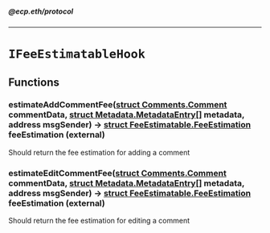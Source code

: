 ##### @ecp.eth/protocol

----

# `IFeeEstimatableHook`











## Functions

### estimateAddCommentFee([struct Comments.Comment](/protocol-reference/types/Comments#comment) commentData, [struct Metadata.MetadataEntry[]](/protocol-reference/types/Metadata#metadataentry) metadata, address msgSender) → [struct FeeEstimatable.FeeEstimation](/protocol-reference/types/FeeEstimatable#feeestimation) feeEstimation (external)

Should return the fee estimation for adding a comment




### estimateEditCommentFee([struct Comments.Comment](/protocol-reference/types/Comments#comment) commentData, [struct Metadata.MetadataEntry[]](/protocol-reference/types/Metadata#metadataentry) metadata, address msgSender) → [struct FeeEstimatable.FeeEstimation](/protocol-reference/types/FeeEstimatable#feeestimation) feeEstimation (external)

Should return the fee estimation for editing a comment






